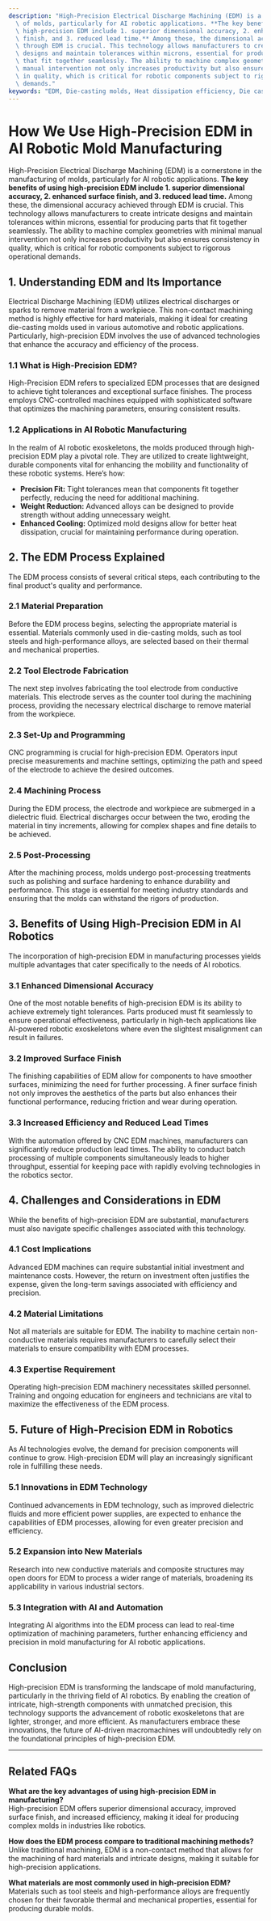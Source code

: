 ```yaml
---
description: "High-Precision Electrical Discharge Machining (EDM) is a cornerstone in the manufacturing\
  \ of molds, particularly for AI robotic applications. **The key benefits of using\
  \ high-precision EDM include 1. superior dimensional accuracy, 2. enhanced surface\
  \ finish, and 3. reduced lead time.** Among these, the dimensional accuracy achieved\
  \ through EDM is crucial. This technology allows manufacturers to create intricate\
  \ designs and maintain tolerances within microns, essential for producing parts\
  \ that fit together seamlessly. The ability to machine complex geometries with minimal\
  \ manual intervention not only increases productivity but also ensures consistency\
  \ in quality, which is critical for robotic components subject to rigorous operational\
  \ demands."
keywords: "EDM, Die-casting molds, Heat dissipation efficiency, Die casting process"
---
```

# How We Use High-Precision EDM in AI Robotic Mold Manufacturing

High-Precision Electrical Discharge Machining (EDM) is a cornerstone in the manufacturing of molds, particularly for AI robotic applications. **The key benefits of using high-precision EDM include 1. superior dimensional accuracy, 2. enhanced surface finish, and 3. reduced lead time.** Among these, the dimensional accuracy achieved through EDM is crucial. This technology allows manufacturers to create intricate designs and maintain tolerances within microns, essential for producing parts that fit together seamlessly. The ability to machine complex geometries with minimal manual intervention not only increases productivity but also ensures consistency in quality, which is critical for robotic components subject to rigorous operational demands.

## **1. Understanding EDM and Its Importance**

Electrical Discharge Machining (EDM) utilizes electrical discharges or sparks to remove material from a workpiece. This non-contact machining method is highly effective for hard materials, making it ideal for creating die-casting molds used in various automotive and robotic applications. Particularly, high-precision EDM involves the use of advanced technologies that enhance the accuracy and efficiency of the process.

### **1.1 What is High-Precision EDM?**

High-Precision EDM refers to specialized EDM processes that are designed to achieve tight tolerances and exceptional surface finishes. The process employs CNC-controlled machines equipped with sophisticated software that optimizes the machining parameters, ensuring consistent results.

### **1.2 Applications in AI Robotic Manufacturing**

In the realm of AI robotic exoskeletons, the molds produced through high-precision EDM play a pivotal role. They are utilized to create lightweight, durable components vital for enhancing the mobility and functionality of these robotic systems. Here’s how:

- **Precision Fit:** Tight tolerances mean that components fit together perfectly, reducing the need for additional machining.
- **Weight Reduction:** Advanced alloys can be designed to provide strength without adding unnecessary weight.
- **Enhanced Cooling:** Optimized mold designs allow for better heat dissipation, crucial for maintaining performance during operation.

## **2. The EDM Process Explained**

The EDM process consists of several critical steps, each contributing to the final product's quality and performance.

### **2.1 Material Preparation**

Before the EDM process begins, selecting the appropriate material is essential. Materials commonly used in die-casting molds, such as tool steels and high-performance alloys, are selected based on their thermal and mechanical properties.

### **2.2 Tool Electrode Fabrication**

The next step involves fabricating the tool electrode from conductive materials. This electrode serves as the counter tool during the machining process, providing the necessary electrical discharge to remove material from the workpiece.

### **2.3 Set-Up and Programming**

CNC programming is crucial for high-precision EDM. Operators input precise measurements and machine settings, optimizing the path and speed of the electrode to achieve the desired outcomes.

### **2.4 Machining Process**

During the EDM process, the electrode and workpiece are submerged in a dielectric fluid. Electrical discharges occur between the two, eroding the material in tiny increments, allowing for complex shapes and fine details to be achieved.

### **2.5 Post-Processing**

After the machining process, molds undergo post-processing treatments such as polishing and surface hardening to enhance durability and performance. This stage is essential for meeting industry standards and ensuring that the molds can withstand the rigors of production.

## **3. Benefits of Using High-Precision EDM in AI Robotics**

The incorporation of high-precision EDM in manufacturing processes yields multiple advantages that cater specifically to the needs of AI robotics.

### **3.1 Enhanced Dimensional Accuracy**

One of the most notable benefits of high-precision EDM is its ability to achieve extremely tight tolerances. Parts produced must fit seamlessly to ensure operational effectiveness, particularly in high-tech applications like AI-powered robotic exoskeletons where even the slightest misalignment can result in failures.

### **3.2 Improved Surface Finish**

The finishing capabilities of EDM allow for components to have smoother surfaces, minimizing the need for further processing. A finer surface finish not only improves the aesthetics of the parts but also enhances their functional performance, reducing friction and wear during operation.

### **3.3 Increased Efficiency and Reduced Lead Times**

With the automation offered by CNC EDM machines, manufacturers can significantly reduce production lead times. The ability to conduct batch processing of multiple components simultaneously leads to higher throughput, essential for keeping pace with rapidly evolving technologies in the robotics sector.

## **4. Challenges and Considerations in EDM**

While the benefits of high-precision EDM are substantial, manufacturers must also navigate specific challenges associated with this technology.

### **4.1 Cost Implications**

Advanced EDM machines can require substantial initial investment and maintenance costs. However, the return on investment often justifies the expense, given the long-term savings associated with efficiency and precision.

### **4.2 Material Limitations**

Not all materials are suitable for EDM. The inability to machine certain non-conductive materials requires manufacturers to carefully select their materials to ensure compatibility with EDM processes.

### **4.3 Expertise Requirement**

Operating high-precision EDM machinery necessitates skilled personnel. Training and ongoing education for engineers and technicians are vital to maximize the effectiveness of the EDM process.

## **5. Future of High-Precision EDM in Robotics**

As AI technologies evolve, the demand for precision components will continue to grow. High-precision EDM will play an increasingly significant role in fulfilling these needs.

### **5.1 Innovations in EDM Technology**

Continued advancements in EDM technology, such as improved dielectric fluids and more efficient power supplies, are expected to enhance the capabilities of EDM processes, allowing for even greater precision and efficiency.

### **5.2 Expansion into New Materials**

Research into new conductive materials and composite structures may open doors for EDM to process a wider range of materials, broadening its applicability in various industrial sectors.

### **5.3 Integration with AI and Automation**

Integrating AI algorithms into the EDM process can lead to real-time optimization of machining parameters, further enhancing efficiency and precision in mold manufacturing for AI robotic applications.

## **Conclusion**

High-precision EDM is transforming the landscape of mold manufacturing, particularly in the thriving field of AI robotics. By enabling the creation of intricate, high-strength components with unmatched precision, this technology supports the advancement of robotic exoskeletons that are lighter, stronger, and more efficient. As manufacturers embrace these innovations, the future of AI-driven macromachines will undoubtedly rely on the foundational principles of high-precision EDM.

---

## **Related FAQs**

**What are the key advantages of using high-precision EDM in manufacturing?**  
High-precision EDM offers superior dimensional accuracy, improved surface finish, and increased efficiency, making it ideal for producing complex molds in industries like robotics.

**How does the EDM process compare to traditional machining methods?**  
Unlike traditional machining, EDM is a non-contact method that allows for the machining of hard materials and intricate designs, making it suitable for high-precision applications.

**What materials are most commonly used in high-precision EDM?**  
Materials such as tool steels and high-performance alloys are frequently chosen for their favorable thermal and mechanical properties, essential for producing durable molds.
